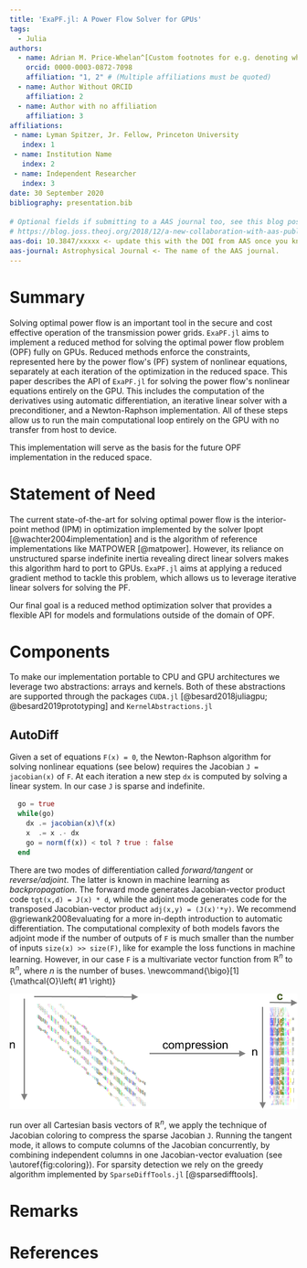 ```yaml
---
title: 'ExaPF.jl: A Power Flow Solver for GPUs'
tags:
  - Julia
authors:
  - name: Adrian M. Price-Whelan^[Custom footnotes for e.g. denoting who the corresponding author is can be included like this.]
    orcid: 0000-0003-0872-7098
    affiliation: "1, 2" # (Multiple affiliations must be quoted)
  - name: Author Without ORCID
    affiliation: 2
  - name: Author with no affiliation
    affiliation: 3
affiliations:
 - name: Lyman Spitzer, Jr. Fellow, Princeton University
   index: 1
 - name: Institution Name
   index: 2
 - name: Independent Researcher
   index: 3
date: 30 September 2020
bibliography: presentation.bib

# Optional fields if submitting to a AAS journal too, see this blog post:
# https://blog.joss.theoj.org/2018/12/a-new-collaboration-with-aas-publishing
aas-doi: 10.3847/xxxxx <- update this with the DOI from AAS once you know it.
aas-journal: Astrophysical Journal <- The name of the AAS journal.
---
```


# Summary

Solving optimal power flow is an important tool in the secure and cost
effective operation of the transmission power grids. `ExaPF.jl` aims to
implement a reduced method for solving the optimal power flow problem (OPF)
fully on GPUs. Reduced methods enforce the constraints, represented here by
the power flow's (PF) system of nonlinear equations, separately at each
iteration of the optimization in the reduced space. This paper describes the
API of `ExaPF.jl` for solving the power flow's nonlinear equations entirely on the GPU.
This includes the computation of the derivatives using automatic
differentiation, an iterative linear solver with a preconditioner, and a
Newton-Raphson implementation. All of these steps allow us to run the main
computational loop entirely on the GPU with no transfer from host to device.

This implementation will serve as the basis for the future OPF implementation
in the reduced space.

# Statement of Need 

The current state-of-the-art for solving optimal power flow is the
interior-point method (IPM) in optimization implemented by the solver Ipopt
[@wachter2004implementation] and is the algorithm of reference
implementations like MATPOWER [@matpower]. However, its reliance on
unstructured sparse indefinite inertia revealing direct linear solvers makes
this algorithm hard to port to GPUs. `ExaPF.jl` aims at applying a reduced
gradient method to tackle this problem, which allows us to leverage iterative
linear solvers for solving the PF.

Our final goal is a reduced method optimization solver that provides a
flexible API for models and formulations outside of the domain of OPF.

# Components

To make our implementation portable to CPU and GPU architectures we leverage
two abstractions: arrays and kernels. Both of these abstractions are
supported through the packages `CUDA.jl` [@besard2018juliagpu; @besard2019prototyping] and `KernelAbstractions.jl`

## AutoDiff

Given a set of equations `F(x) = 0`, the Newton-Raphson algorithm for
solving nonlinear equations (see below) requires the Jacobian `J = jacobian(x)` 
of `F`. At each iteration a new step `dx` is computed by
solving a linear system. In our case `J` is sparse and indefinite.

```julia
  go = true
  while(go)
    dx .= jacobian(x)\f(x)
    x  .= x .- dx
    go = norm(f(x)) < tol ? true : false
  end
```
There are two modes of differentiation called *forward/tangent* or
*reverse/adjoint*. The latter is known in machine learning as
*backpropagation*. The forward mode generates Jacobian-vector product code
`tgt(x,d) = J(x) * d`, while the adjoint mode generates code for the
transposed Jacobian-vector product `adj(x,y) = (J(x)'*y)`. We recommend
@griewank2008evaluating for a more in-depth introduction to automatic
differentiation. The computational complexity of both models favors the
adjoint mode if the number of outputs of `F` is much smaller than the
number of inputs `size(x) >> size(F)`, like for example the loss functions
in machine learning. However, in our case `F` is a multivariate vector
function from $\mathbb{R}^n$ to $\mathbb{R}^n$, where $n$ is the number of
buses.
\newcommand{\bigo}[1]{\mathcal{O}\left( #1 \right)}

![Jacobian coloring \label{fig:coloring}](figures/compression.png)

<!-- To avoid a complexity of $\bigo{n} \cdot cost(F)$ by letting the tangent mode -->
run over all Cartesian basis vectors of $\mathbb{R}^n$, we apply the technique of Jacobian
coloring to compress the sparse Jacobian `J`. Running the tangent mode, it
allows to compute columns of the Jacobian concurrently, by combining
independent columns in one Jacobian-vector evaluation (see
\autoref{fig:coloring}). For sparsity detection we rely on the greedy
algorithm implemented by `SparseDiffTools.jl` 
[@sparsedifftools].

# Remarks

# References